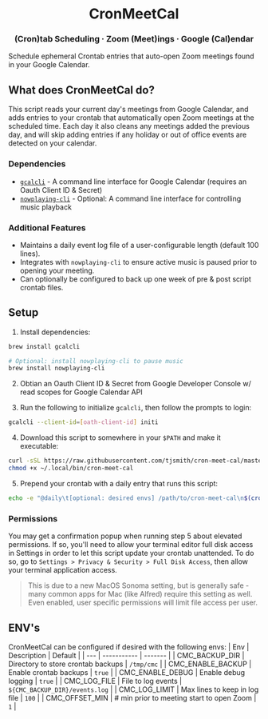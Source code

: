 <h1 align="center">
  CronMeetCal
</h1>

<h3 align="center">
  (Cron)tab Scheduling · Zoom (Meet)ings · Google (Cal)endar
</h3>

Schedule ephemeral Crontab entries that auto-open Zoom meetings found in your Google Calendar.

## What does CronMeetCal do?

This script reads your current day's meetings from Google Calendar, and adds entries to your crontab
that automatically open Zoom meetings at the scheduled time. Each day it also cleans any meetings
added the previous day, and will skip adding entries if any holiday or out of office events are
detected on your calendar.

### Dependencies

- [`gcalcli`](https://github.com/insanum/gcalcli) - A command line interface for Google Calendar (requires an Oauth Client ID & Secret)
- [`nowplaying-cli`](https://github.com/kirtan-shah/nowplaying-cli) - Optional: A command line interface for controlling music playback

### Additional Features

- Maintains a daily event log file of a user-configurable length (default 100 lines).
- Integrates with `nowplaying-cli` to ensure active music is paused prior to opening your meeting.
- Can optionally be configured to back up one week of pre & post script crontab files.

## Setup

1. Install dependencies:

```bash
brew install gcalcli

# Optional: install nowplaying-cli to pause music
brew install nowplaying-cli
```

2. Obtian an Oauth Client ID & Secret from Google Developer Console w/ read scopes for Google Calendar API

3. Run the following to initialize `gcalcli`, then follow the prompts to login:

```bash
gcalcli --client-id=[oath-client-id] initi
```

4. Download this script to somewhere in your `$PATH` and make it executable:

```bash
curl -sSL https://raw.githubusercontent.com/tjsmith/cron-meet-cal/master/cron-meet-cal.sh -o ~/.local/bin/cron-meet-cal
chmod +x ~/.local/bin/cron-meet-cal
```

5. Prepend your crontab with a daily entry that runs this script:

```bash
echo -e "@daily\t[optional: desired envs] /path/to/cron-meet-cal\n$(crontab -l)" | crontab -
```

### Permissions

You may get a confirmation popup when running step 5 about elevated permissions. If so, you'll
need to allow your terminal editor full disk access in Settings in order to let this script update
your crontab unattended. To do so, go to `Settings > Privacy & Security > Full Disk Access`, then
allow your terminal application access.
> This is due to a new MacOS Sonoma setting, but is generally safe - many common apps for Mac (like Alfred) require this setting as well. Even enabled, user specific permissions will limit file access per user.

## ENV's

CronMeetCal can be configured if desired with the following envs:
| Env | Description | Default |
| --- | ----------- | ------- |
| CMC_BACKUP_DIR | Directory to store crontab backups | `/tmp/cmc` |
| CMC_ENABLE_BACKUP | Enable crontab backups | `true` |
| CMC_ENABLE_DEBUG | Enable debug logging | `true` |
| CMC_LOG_FILE | File to log events | `${CMC_BACKUP_DIR}/events.log` |
| CMC_LOG_LIMIT | Max lines to keep in log file | `100` |
| CMC_OFFSET_MIN | # min prior to meeting start to open Zoom | `1` |
